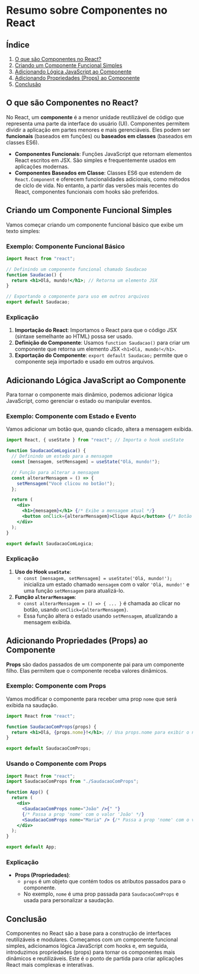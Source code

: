 # Resumo sobre Componentes no React

## Índice

1. [O que são Componentes no React?](#o-que-são-componentes-no-react)
2. [Criando um Componente Funcional Simples](#criando-um-componente-funcional-simples)
3. [Adicionando Lógica JavaScript ao Componente](#adicionando-lógica-javascript-ao-componente)
4. [Adicionando Propriedades (Props) ao Componente](#adicionando-propriedades-props-ao-componente)
5. [Conclusão](#conclusão)

## O que são Componentes no React?

No React, um **componente** é a menor unidade reutilizável de código que representa uma parte da interface do usuário (UI). Componentes permitem dividir a aplicação em partes menores e mais gerenciáveis. Eles podem ser **funcionais** (baseados em funções) ou **baseados em classes** (baseados em classes ES6).

- **Componentes Funcionais**: Funções JavaScript que retornam elementos React escritos em JSX. São simples e frequentemente usados em aplicações modernas.
- **Componentes Baseados em Classe**: Classes ES6 que estendem de `React.Component` e oferecem funcionalidades adicionais, como métodos de ciclo de vida. No entanto, a partir das versões mais recentes do React, componentes funcionais com hooks são preferidos.

## Criando um Componente Funcional Simples

Vamos começar criando um componente funcional básico que exibe um texto simples:

### Exemplo: Componente Funcional Básico

```jsx
import React from "react";

// Definindo um componente funcional chamado Saudacao
function Saudacao() {
  return <h1>Olá, mundo!</h1>; // Retorna um elemento JSX
}

// Exportando o componente para uso em outros arquivos
export default Saudacao;
```

### Explicação

1. **Importação do React**: Importamos o React para que o código JSX (sintaxe semelhante ao HTML) possa ser usado.
2. **Definição do Componente**: Usamos `function Saudacao()` para criar um componente que retorna um elemento JSX `<h1>Olá, mundo!</h1>`.
3. **Exportação do Componente**: `export default Saudacao;` permite que o componente seja importado e usado em outros arquivos.

## Adicionando Lógica JavaScript ao Componente

Para tornar o componente mais dinâmico, podemos adicionar lógica JavaScript, como gerenciar o estado ou manipular eventos.

### Exemplo: Componente com Estado e Evento

Vamos adicionar um botão que, quando clicado, altera a mensagem exibida.

```jsx
import React, { useState } from "react"; // Importa o hook useState

function SaudacaoComLogica() {
  // Definindo um estado para a mensagem
  const [mensagem, setMensagem] = useState("Olá, mundo!");

  // Função para alterar a mensagem
  const alterarMensagem = () => {
    setMensagem("Você clicou no botão!");
  };

  return (
    <div>
      <h1>{mensagem}</h1> {/* Exibe a mensagem atual */}
      <button onClick={alterarMensagem}>Clique Aqui</button> {/* Botão para alterar a mensagem */}
    </div>
  );
}

export default SaudacaoComLogica;
```

### Explicação

1. **Uso do Hook `useState`**:
   - `const [mensagem, setMensagem] = useState('Olá, mundo!');` inicializa um estado chamado `mensagem` com o valor `'Olá, mundo!'` e uma função `setMensagem` para atualizá-lo.
2. **Função `alterarMensagem`**:
   - `const alterarMensagem = () => { ... }` é chamada ao clicar no botão, usando `onClick={alterarMensagem}`.
   - Essa função altera o estado usando `setMensagem`, atualizando a mensagem exibida.

## Adicionando Propriedades (Props) ao Componente

**Props** são dados passados de um componente pai para um componente filho. Elas permitem que o componente receba valores dinâmicos.

### Exemplo: Componente com Props

Vamos modificar o componente para receber uma prop `nome` que será exibida na saudação.

```jsx
import React from "react";

function SaudacaoComProps(props) {
  return <h1>Olá, {props.nome}!</h1>; // Usa props.nome para exibir o nome
}

export default SaudacaoComProps;
```

### Usando o Componente com Props

```jsx
import React from "react";
import SaudacaoComProps from "./SaudacaoComProps";

function App() {
  return (
    <div>
      <SaudacaoComProps nome="João" />{" "}
      {/* Passa a prop 'nome' com o valor 'João' */}
      <SaudacaoComProps nome="Maria" /> {/* Passa a prop 'nome' com o valor 'Maria' */}
    </div>
  );
}

export default App;
```

### Explicação

- **Props (Propriedades)**:
  - `props` é um objeto que contém todos os atributos passados para o componente.
  - No exemplo, `nome` é uma prop passada para `SaudacaoComProps` e usada para personalizar a saudação.

## Conclusão

Componentes no React são a base para a construção de interfaces reutilizáveis e modulares. Começamos com um componente funcional simples, adicionamos lógica JavaScript com hooks e, em seguida, introduzimos propriedades (props) para tornar os componentes mais dinâmicos e reutilizáveis. Este é o ponto de partida para criar aplicações React mais complexas e interativas.
